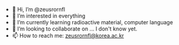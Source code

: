 - 👋 Hi, I’m @zeusrornfl
- 👀 I’m interested in everything
- 🌱 I’m currently learning radioactive material, computer language
- 💞️ I’m looking to collaborate on ... I don't know yet.
- 📫 How to reach me: zeusrornfl@korea.ac.kr

<!---
zeusrornfl/zeusrornfl is a ✨ special ✨ repository because its `README.md` (this file) appears on your GitHub profile.
You can click the Preview link to take a look at your changes.
--->
